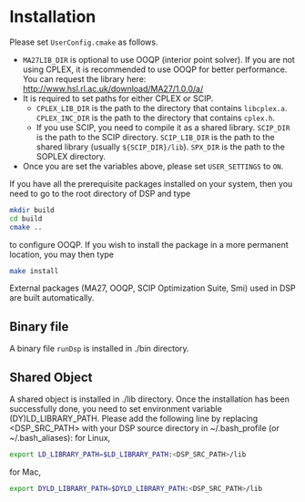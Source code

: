 # Installation

Please set `UserConfig.cmake` as follows.

* `MA27LIB_DIR` is optional to use OOQP (interior point solver). If you are not using CPLEX, it is recommended to use OOQP for better performance. You can request the library here: http://www.hsl.rl.ac.uk/download/MA27/1.0.0/a/
* It is required to set paths for either CPLEX or SCIP. 
  * `CPLEX_LIB_DIR` is the path to the directory that contains `libcplex.a`. `CPLEX_INC_DIR` is the path to the directory that contains `cplex.h`.
  * If you use SCIP, you need to compile it as a shared library. `SCIP_DIR` is the path to the SCIP directory. `SCIP_LIB_DIR`  is the path to the shared library (usually `${SCIP_DIR}/lib`). `SPX_DIR` is the path to the SOPLEX directory.
* Once you are set the variables above, please set `USER_SETTINGS` to `ON`.

If you have all the prerequisite packages installed on your system, then you need to go to the root directory of DSP and type
```bash
mkdir build
cd build
cmake ..
```
to configure OOQP. If you wish to install the package in a more permanent location, you may then type
```bash
make install
```
External packages (MA27, OOQP, SCIP Optimization Suite, Smi) used in DSP are built automatically. 

## Binary file

A binary file ``runDsp`` is installed in ./bin directory.

## Shared Object

A shared object is installed in ./lib directory. Once the installation has been successfully done, you need to set environment variable (DY)LD_LIBRARY_PATH.
Please add the following line by replacing \<DSP_SRC_PATH\> with your DSP source directory in ~/.bash_profile (or ~/.bash_aliases): for Linux,
```bash
export LD_LIBRARY_PATH=$LD_LIBRARY_PATH:<DSP_SRC_PATH>/lib
```
for Mac,
```bash
export DYLD_LIBRARY_PATH=$DYLD_LIBRARY_PATH:<DSP_SRC_PATH>/lib
```

